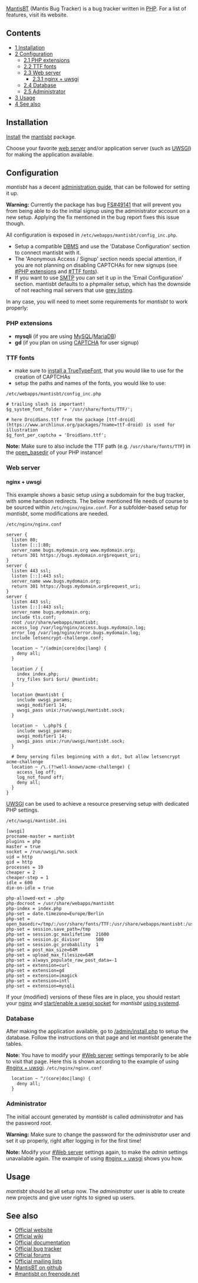 [MantisBT](https://mantisbt.org) (Mantis Bug Tracker) is a bug tracker written in [PHP](/index.php/PHP "PHP"). For a list of features, visit its website.

## Contents

*   [1 Installation](#Installation)
*   [2 Configuration](#Configuration)
    *   [2.1 PHP extensions](#PHP_extensions)
    *   [2.2 TTF fonts](#TTF_fonts)
    *   [2.3 Web server](#Web_server)
        *   [2.3.1 nginx + uwsgi](#nginx_.2B_uwsgi)
    *   [2.4 Database](#Database)
    *   [2.5 Administrator](#Administrator)
*   [3 Usage](#Usage)
*   [4 See also](#See_also)

## Installation

[Install](/index.php/Install "Install") the [mantisbt](https://aur.archlinux.org/packages/mantisbt/) package.

Choose your favorite [web server](/index.php/Web_server "Web server") and/or application server (such as [UWSGI](/index.php/UWSGI "UWSGI")) for making the application available.

## Configuration

*mantisbt* has a decent [administration guide](https://mantisbt.org/docs/master/en-US/Admin_Guide/html-desktop/), that can be followed for setting it up.

**Warning:** Currently the package has bug [FS#49141](https://bugs.archlinux.org/task/49141) that will prevent you from being able to do the initial signup using the administrator account on a new setup. Applying the fix mentioned in the bug report fixes this issue though.

All configuration is exposed in `/etc/webapps/mantisbt/config_inc.php`.

*   Setup a compatible [DBMS](/index.php/Category:Database_management_systems "Category:Database management systems") and use the 'Database Configuration' section to connect mantisbt with it.
*   The 'Anonymous Access / Signup' section needs special attention, if you are not planning on disabling CAPTCHAs for new signups (see [#PHP extensions](#PHP_extensions) and [#TTF fonts](#TTF_fonts)).
*   If you want to use [SMTP](https://en.wikipedia.org/wiki/Simple_Mail_Transfer_Protocol "wikipedia:Simple Mail Transfer Protocol") you can set it up in the 'Email Configuration' section. mantisbt defaults to a phpmailer setup, which has the downside of not reaching mail servers that use [grey listing](/index.php/Postgrey "Postgrey").

In any case, you will need to meet some requirements for *mantisbt* to work properly:

### PHP extensions

*   **mysqli** (if you are using [MySQL](/index.php/MySQL "MySQL")/[MariaDB](/index.php/MariaDB "MariaDB"))
*   **gd** (if you plan on using [CAPTCHA](https://en.wikipedia.org/wiki/CAPTCHA "wikipedia:CAPTCHA") for user signup)

### TTF fonts

*   make sure to [install a TrueTypeFont](/index.php/Fonts#Pacman "Fonts"), that you would like to use for the creation of CAPTCHAs
*   setup the paths and names of the fonts, you would like to use:

 `/etc/webapps/mantisbt/config_inc.php` 
```
# trailing slash is important!
$g_system_font_folder = '/usr/share/fonts/TTF/';

# here DroidSans.ttf from the package [ttf-droid](https://www.archlinux.org/packages/?name=ttf-droid) is used for illustration
$g_font_per_captcha = 'DroidSans.ttf';
```

**Note:** Make sure to also include the TTF path (e.g. `/usr/share/fonts/TTF`) in the [open_basedir](http://www.php.net/manual/en/features.safe-mode.php#ini.open-basedir) of your PHP instance!

### Web server

#### nginx + uwsgi

This example shows a basic setup using a subdomain for the bug tracker, with some handson redirects. The below mentioned file needs of course to be sourced within `/etc/nginx/nginx.conf`. For a subfolder-based setup for *mantisbt*, some modifications are needed.

 `/etc/nginx/nginx.conf` 
```
server {
  listen 80;
  listen [::]:80;
  server_name bugs.mydomain.org www.mydomain.org;
  return 301 https://bugs.mydomain.org$request_uri;
}
server {
  listen 443 ssl;
  listen [::]:443 ssl;
  server_name www.bugs.mydomain.org;
  return 301 https://bugs.mydomain.org$request_uri;
}
server {
  listen 443 ssl;
  listen [::]:443 ssl;
  server_name bugs.mydomain.org;
  include tls.conf;
  root /usr/share/webapps/mantisbt;
  access_log /var/log/nginx/access.bugs.mydomain.log;
  error_log /var/log/nginx/error.bugs.mydomain.log;
  include letsencrypt-challenge.conf;

  location ~ ^/(admin|core|doc|lang) {
    deny all;
  }

  location / {
    index index.php;
    try_files $uri $uri/ @mantisbt;
  }

  location @mantisbt {
    include uwsgi_params;
    uwsgi_modifier1 14;
    uwsgi_pass unix:/run/uwsgi/mantisbt.sock;
  }

  location ~  \.php?$ {
    include uwsgi_params;
    uwsgi_modifier1 14;
    uwsgi_pass unix:/run/uwsgi/mantisbt.sock;
  }

  # Deny serving files beginning with a dot, but allow letsencrypt acme-challenge
  location ~ /\.(?!well-known/acme-challenge) {
    access_log off;
    log_not_found off;
    deny all;
  }
}

```

[UWSGI](/index.php/UWSGI "UWSGI") can be used to achieve a resource preserving setup with dedicated PHP settings.

 `/etc/uwsgi/mantisbt.ini` 
```
[uwsgi]
procname-master = mantisbt
plugins = php
master = true
socket = /run/uwsgi/%n.sock
uid = http
gid = http
processes = 10
cheaper = 2
cheaper-step = 1
idle = 600
die-on-idle = true

php-allowed-ext = .php
php-docroot = /usr/share/webapps/mantisbt
php-index = index.php
php-set = date.timezone=Europe/Berlin
php-set = open_basedir=/tmp/:/usr/share/fonts/TTF:/usr/share/webapps/mantisbt:/usr/share/webapps/mantisbt/core:/etc/webapps/mantisbt
php-set = session.save_path=/tmp
php-set = session.gc_maxlifetime  21600
php-set = session.gc_divisor      500
php-set = session.gc_probability  1
php-set = post_max_size=64M
php-set = upload_max_filesize=64M
php-set = always_populate_raw_post_data=-1
php-set = extension=curl
php-set = extension=gd
php-set = extension=imagick
php-set = extension=intl
php-set = extension=mysqli

```

If your (modified) versions of these files are in place, you should restart your [nginx](/index.php/Nginx "Nginx") and [start/enable a uwsgi socket](/index.php/UWSGI#Starting_service "UWSGI") for *mantisbt* [using systemd](/index.php/Systemd#Using_units "Systemd").

### Database

After making the application available, go to [/admin/install.php](https://bugs.mydomain.org/admin/install.php) to setup the database. Follow the instructions on that page and let *mantisbt* generate the tables.

**Note:** You have to modify your [#Web server](#Web_server) settings temporarily to be able to visit that page. Here this is shown according to the example of using [#nginx + uwsgi](#nginx_.2B_uwsgi). `/etc/nginx/nginx.conf` 
```
  location ~ ^/(core|doc|lang) {
    deny all;
  }

```

### Administrator

The initial account generated by *mantisbt* is called *administrator* and has the password *root*.

**Warning:** Make sure to change the password for the *administrator* user and set it up properly, right after logging in for the first time!

**Note:** Modify your [#Web server](#Web_server) settings again, to make the *admin* settings unavailable again. The example of using [#nginx + uwsgi](#nginx_.2B_uwsgi) shows you how.

## Usage

*mantisbt* should be all setup now. The *administrator* user is able to create new projects and give user rights to signed up users.

## See also

*   [Official website](https://mantisbt.org)
*   [Official wiki](https://mantisbt.org/wiki/doku.php)
*   [Official documentation](https://mantisbt.org/documentation.php)
*   [Official bug tracker](https://www.mantisbt.org/bugs)
*   [Official forums](https://mantisbt.org/forums/)
*   [Official mailing lists](https://mantisbt.org/mailinglists.php)
*   [MantisBT on github](https://github.com/mantisbt)
*   [#mantisbt on freenode.net](irc://irc.freenode.net/mantisbt)